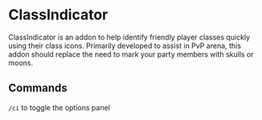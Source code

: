 # ClassIndicator

ClassIndicator is an addon to help identify friendly player classes quickly using their class icons. Primarily developed to assist in PvP arena, this addon should replace the need to mark your party members with skulls or moons.

## Commands
`/ci` to toggle the options panel
